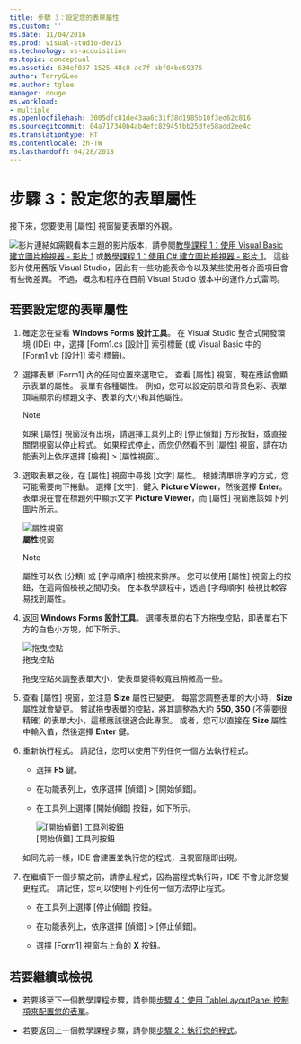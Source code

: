 ```yaml
---
title: 步驟 3：設定您的表單屬性
ms.custom: ''
ms.date: 11/04/2016
ms.prod: visual-studio-dev15
ms.technology: vs-acquisition
ms.topic: conceptual
ms.assetid: 634ef037-1525-48c8-ac7f-abf04be69376
author: TerryGLee
ms.author: tglee
manager: douge
ms.workload:
- multiple
ms.openlocfilehash: 3005dfc81de43aa6c31f38d1985b10f3ed62c816
ms.sourcegitcommit: 04a717340b4ab4efc82945fbb25dfe58add2ee4c
ms.translationtype: HT
ms.contentlocale: zh-TW
ms.lasthandoff: 04/28/2018
---
```

# <a name="step-3-set-your-form-properties"></a>步驟 3：設定您的表單屬性
接下來，您要使用 [屬性] 視窗變更表單的外觀。  
  
 ![影片連結](../data-tools/media/playvideo.gif "PlayVideo")如需觀看本主題的影片版本，請參閱[教學課程 1：使用 Visual Basic 建立圖片檢視器 - 影片 1](http://go.microsoft.com/fwlink/?LinkId=205209) 或[教學課程 1：使用 C# 建立圖片檢視器 - 影片 1](http://go.microsoft.com/fwlink/?LinkId=205199)。 這些影片使用舊版 Visual Studio，因此有一些功能表命令以及某些使用者介面項目會有些微差異。 不過，概念和程序在目前 Visual Studio 版本中的運作方式雷同。  
  
## <a name="to-set-your-form-properties"></a>若要設定您的表單屬性  
  
1.  確定您在查看 **Windows Forms 設計工具**。 在 Visual Studio 整合式開發環境 (IDE) 中，選擇 [Form1.cs [設計]] 索引標籤 (或 Visual Basic 中的 [Form1.vb [設計]] 索引標籤)。  
  
2.  選擇表單 [Form1] 內的任何位置來選取它。 查看 [屬性] 視窗，現在應該會顯示表單的屬性。 表單有各種屬性。 例如，您可以設定前景和背景色彩、表單頂端顯示的標題文字、表單的大小和其他屬性。  

    > [!NOTE]
    >  如果 [屬性] 視窗沒有出現，請選擇工具列上的 [停止偵錯] 方形按鈕，或直接關閉視窗以停止程式。 如果程式停止，而您仍然看不到 [屬性] 視窗，請在功能表列上依序選擇 [檢視] > [屬性視窗]。  
  
3.  選取表單之後，在 [屬性] 視窗中尋找 [文字] 屬性。 根據清單排序的方式，您可能需要向下捲動。 選擇 [文字]，鍵入 **Picture Viewer**，然後選擇 **Enter**。  表單現在會在標題列中顯示文字 **Picture Viewer**，而 [屬性] 視窗應該如下列圖片所示。  
  
     ![屬性視窗](../ide/media/express_edittextproperty.png "Express_EditTextProperty")  
**屬性**視窗  
  
    > [!NOTE]
    >  屬性可以依 [分類] 或 [字母順序] 檢視來排序。 您可以使用 [屬性] 視窗上的按鈕，在這兩個檢視之間切換。 在本教學課程中，透過 [字母順序] 檢視比較容易找到屬性。  
  
4.  返回 **Windows Forms 設計工具**。 選擇表單的右下方拖曳控點，即表單右下方的白色小方塊，如下所示。  
  
     ![拖曳控點](../ide/media/express_bottomrt_drag.png "Express_BottomRT_Drag")  
拖曳控點  

     拖曳控點來調整表單大小，使表單變得較寬且稍微高一些。  
  
5.  查看 [屬性] 視窗，並注意 **Size** 屬性已變更。 每當您調整表單的大小時，**Size** 屬性就會變更。 嘗試拖曳表單的控點，將其調整為大約 **550, 350** (不需要很精確) 的表單大小，這樣應該很適合此專案。 或者，您可以直接在 **Size** 屬性中輸入值，然後選擇 **Enter** 鍵。  
  
6.  重新執行程式。 請記住，您可以使用下列任何一個方法執行程式。  

    -   選擇 **F5** 鍵。  
  
    -   在功能表列上，依序選擇 [偵錯] > [開始偵錯]。  
  
    -   在工具列上選擇 [開始偵錯] 按鈕，如下所示。  

         ![[開始偵錯] 工具列按鈕](../ide/media/express_icondebug.png "Express_IconDebug")  
[開始偵錯] 工具列按鈕  
  
     如同先前一樣，IDE 會建置並執行您的程式，且視窗隨即出現。  

7.  在繼續下一個步驟之前，請停止程式，因為當程式執行時，IDE 不會允許您變更程式。 請記住，您可以使用下列任何一個方法停止程式。  

    -   在工具列上選擇 [停止偵錯] 按鈕。  
  
    -   在功能表列上，依序選擇 [偵錯] > [停止偵錯]。  
  
    -   選擇 [Form1] 視窗右上角的 **X** 按鈕。  
  
## <a name="to-continue-or-review"></a>若要繼續或檢視  
  
-   若要移至下一個教學課程步驟，請參閱[步驟 4：使用 TableLayoutPanel 控制項來配置您的表單](../ide/step-4-lay-out-your-form-with-a-tablelayoutpanel-control.md)。  
  
-   若要返回上一個教學課程步驟，請參閱[步驟 2：執行您的程式](../ide/step-2-run-your-program.md)。
